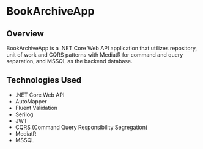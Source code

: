 # BookArchiveApp

## Overview
BookArchiveApp is a .NET Core Web API application that utilizes repository, unit of work and CQRS patterns with MediatR for command and query separation, and MSSQL as the backend database.

## Technologies Used
- .NET Core Web API
- AutoMapper
- Fluent Validation
- Serilog
- JWT
- CQRS (Command Query Responsibility Segregation)
- MediatR
- MSSQL
